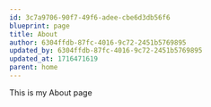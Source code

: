 ```yaml
---
id: 3c7a9706-90f7-49f6-adee-cbe6d3db56f6
blueprint: page
title: About
author: 6304ffdb-87fc-4016-9c72-2451b5769895
updated_by: 6304ffdb-87fc-4016-9c72-2451b5769895
updated_at: 1716471619
parent: home
---
```

This is my About page